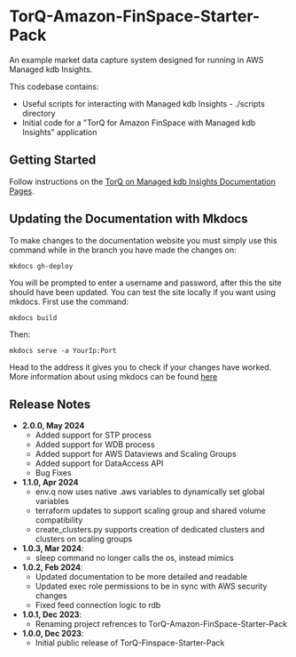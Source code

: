 # TorQ-Amazon-FinSpace-Starter-Pack
An example market data capture system designed for running in AWS Managed kdb Insights.

This codebase contains:

* Useful scripts for interacting with Managed kdb Insights - ./scripts directory
* Initial code for a "TorQ for Amazon FinSpace with Managed kdb Insights" application

## Getting Started
Follow instructions on the [TorQ on Managed kdb Insights Documentation Pages](https://dataintellecttech.github.io/TorQ-Amazon-FinSpace-Starter-Pack/).

## Updating the Documentation with Mkdocs

To make changes to the documentation website you must simply use this command while in the branch you have made the changes on:

`mkdocs gh-deploy`

You will be prompted to enter a username and password, after this the site should have been updated. You can test the site locally if you want using mkdocs. First use the command:

`mkdocs build`

Then:

`mkdocs serve -a YourIp:Port`

Head to the address it gives you to check if your changes have worked. More information about using mkdocs can be found [here](http://www.mkdocs.org/)
  
## Release Notes
- **2.0.0, May 2024**
  * Added support for STP process
  * Added support for WDB process
  * Added support for AWS Dataviews and Scaling Groups
  * Added support for DataAccess API
  * Bug Fixes
- **1.1.0, Apr 2024**
  * env.q now uses native .aws variables to dynamically set global variables
  * terraform updates to support scaling group and shared volume compatibility
  * create_clusters.py supports creation of dedicated clusters and clusters on scaling groups
- **1.0.3, Mar 2024**:
  * sleep command no longer calls the os, instead mimics
- **1.0.2, Feb 2024**:
  * Updated documentation to be more detailed and readable
  * Updated exec role permissions to be in sync with AWS security changes
  * Fixed feed connection logic to rdb
- **1.0.1, Dec 2023**:
  * Renaming project refrences to TorQ-Amazon-FinSpace-Starter-Pack
- **1.0.0, Dec 2023**:
  * Initial public release of TorQ-Finspace-Starter-Pack
